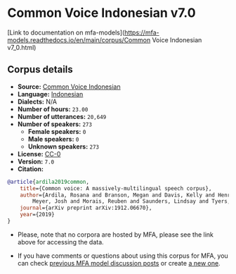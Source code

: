 
# Common Voice Indonesian v7.0

[Link to documentation on mfa-models](https://mfa-models.readthedocs.io/en/main/corpus/Common Voice Indonesian v7_0.html)

## Corpus details

- **Source:** [Common Voice Indonesian](https://voice.mozilla.org/en/datasets)
- **Language:** [Indonesian](https://en.wikipedia.org/wiki/Indonesian_language)
- **Dialects:** N/A
- **Number of hours:** `23.00`
- **Number of utterances:** `20,649`
- **Number of speakers:** `273`
  - **Female speakers:** `0`
  - **Male speakers:** `0`
  - **Unknown speakers:** `273`
- **License:** [CC-0](https://creativecommons.org/publicdomain/zero/1.0/)
- **Version:** `7.0`
- **Citation:**
```bibtex
@article{ardila2019common,
	title={Common voice: A massively-multilingual speech corpus},
	author={Ardila, Rosana and Branson, Megan and Davis, Kelly and Henretty, Michael and Kohler, Michael and
		Meyer, Josh and Morais, Reuben and Saunders, Lindsay and Tyers, Francis M and Weber, Gregor},
	journal={arXiv preprint arXiv:1912.06670},
	year={2019}
}

```

- Please, note that no corpora are hosted by MFA, please see the link above for accessing the data.

- If you have comments or questions about using this corpus for MFA, you can check [previous MFA model discussion posts](https://github.com/MontrealCorpusTools/mfa-models/discussions?discussions_q=Common+Voice+Indonesian+v7.0) or create [a new one](https://github.com/MontrealCorpusTools/mfa-models/discussions/new).
